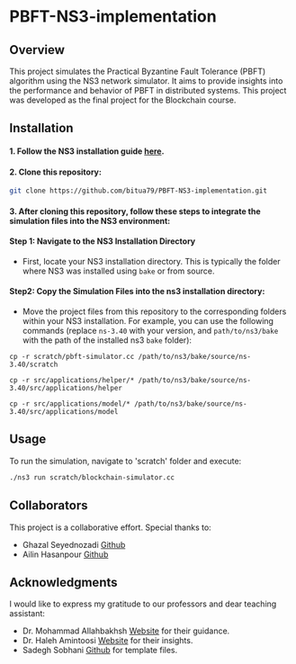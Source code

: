# PBFT-NS3-implementation
## Overview
This project simulates the Practical Byzantine Fault Tolerance (PBFT) algorithm using the NS3 network simulator. It aims to provide insights into the performance and behavior of PBFT in distributed systems. This project was developed as the final project for the Blockchain course.

## Installation
#### 1. Follow the NS3 installation guide [here](https://www.nsnam.org/docs/release/3.29/tutorial/html/getting-started.html).
#### 2. Clone this repository:
   ```bash
   git clone https://github.com/bitua79/PBFT-NS3-implementation.git
   ```

#### 3. After cloning this repository, follow these steps to integrate the simulation files into the NS3 environment:

#### Step 1: Navigate to the NS3 Installation Directory
- First, locate your NS3 installation directory. This is typically the folder where NS3 was installed using `bake` or from source.

#### Step2: Copy the Simulation Files into the ns3 installation directory: 

- Move the project files from this repository to the corresponding folders within your NS3 installation. For example, you can use the following commands (replace `ns-3.40` with your version, and `path/to/ns3/bake` with the path of the installed ns3 `bake` folder):
```
cp -r scratch/pbft-simulator.cc /path/to/ns3/bake/source/ns-3.40/scratch
```
```
cp -r src/applications/helper/* /path/to/ns3/bake/source/ns-3.40/src/applications/helper
```
```
cp -r src/applications/model/* /path/to/ns3/bake/source/ns-3.40/src/applications/model
```

## Usage
To run the simulation, navigate to 'scratch' folder and execute:

```bash
./ns3 run scratch/blockchain-simulator.cc
```

## Collaborators
This project is a collaborative effort. Special thanks to:

- Ghazal Seyednozadi [Github](https://github.com/gnozadi)
- Ailin Hasanpour [Github](https://github.com/AilinHasanpour)

## Acknowledgments
I would like to express my gratitude to our professors and dear teaching assistant:

- Dr. Mohammad Allahbakhsh [Website](http://prof.um.ac.ir/allahbakhsh/) for their guidance.
- Dr. Haleh Amintoosi [Website](http://prof.um.ac.ir/amintoosi/) for their insights.
- Sadegh Sobhani [Github](github.com/SadeghSohani) for template files.

